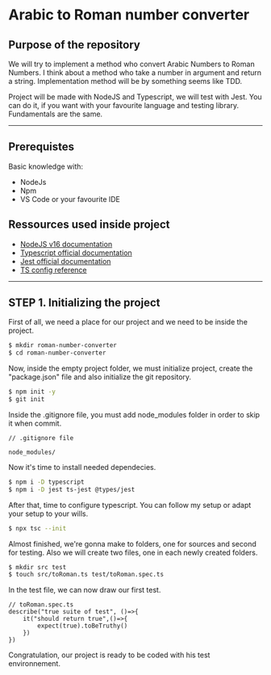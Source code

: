 # Arabic to Roman number converter

## Purpose of the repository

We will try to implement a method who convert Arabic Numbers to Roman Numbers. I think about a method who take a number in argument and return a string. Implementation method will be by something seems like TDD. 

Project will be made with NodeJS and Typescript, we will test with Jest. You can do it, if you want with your favourite language and testing library. Fundamentals are the same.

---
## Prerequistes

Basic knowledge with:
- NodeJs
- Npm
- VS Code or your favourite IDE

## Ressources used inside project

- [NodeJS v16 documentation](https://nodejs.org/dist/latest-v16.x/docs/api/)
- [Typescript official documentation](https://www.typescriptlang.org/docs/handbook/intro.html)
- [Jest official documentation](https://jestjs.io/docs/getting-started)
- [TS config reference](https://www.staging-typescript.org/tsconfig)
  
---
## STEP 1. Initializing the project

First of all, we need a place for our project and we need to be inside the project. 

```bash
$ mkdir roman-number-converter 
$ cd roman-number-converter
```

Now, inside the empty project folder, we must initialize project, create the "package.json" file and also initialize the git repository. 

```bash
$ npm init -y
$ git init
```

Inside the .gitignore file, you must add node_modules folder in order to skip it when commit.

```git
// .gitignore file

node_modules/
```

Now it's time to install needed dependecies.

```bash
$ npm i -D typescript
$ npm i -D jest ts-jest @types/jest
```

After that, time to configure typescript. You can follow my setup or adapt your setup to your wills. 

```bash
$ npx tsc --init
```

Almost finished, we're gonna make to folders, one for sources and second for testing. Also we will create two files, one in each newly created folders.

```bash
$ mkdir src test
$ touch src/toRoman.ts test/toRoman.spec.ts
```

In the test file, we can now draw our first test.

```node
// toRoman.spec.ts
describe("true suite of test", ()=>{
    it("should return true",()=>{
        expect(true).toBeTruthy()
    })
})
```

Congratulation, our project is ready to be coded with his test environnement.
